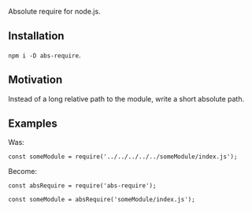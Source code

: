 Absolute require for node.js.

## Installation
`npm i -D abs-require`.

## Motivation
Instead of a long relative path to the module, write a short absolute path.

## Examples
Was:
```
const someModule = require('../../../../../someModule/index.js');
```

Become:
```
const absRequire = require('abs-require');

const someModule = absRequire('someModule/index.js');
```
